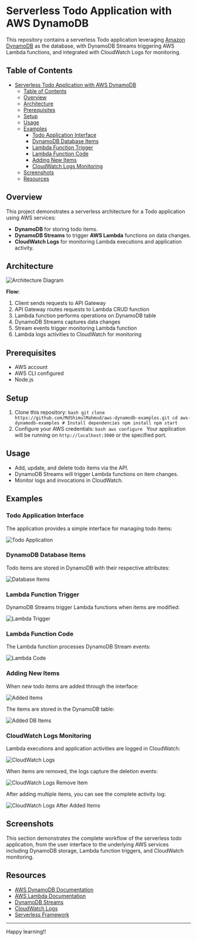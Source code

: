 # Serverless Todo Application with AWS DynamoDB

This repository contains a serverless Todo application leveraging [Amazon DynamoDB](https://aws.amazon.com/dynamodb/) as the database, with DynamoDB Streams triggering AWS Lambda functions, and integrated with CloudWatch Logs for monitoring.

## Table of Contents

- [Serverless Todo Application with AWS DynamoDB](#serverless-todo-application-with-aws-dynamodb)
  - [Table of Contents](#table-of-contents)
  - [Overview](#overview)
  - [Architecture](#architecture)
  - [Prerequisites](#prerequisites)
  - [Setup](#setup)
  - [Usage](#usage)
  - [Examples](#examples)
    - [Todo Application Interface](#todo-application-interface)
    - [DynamoDB Database Items](#dynamodb-database-items)
    - [Lambda Function Trigger](#lambda-function-trigger)
    - [Lambda Function Code](#lambda-function-code)
    - [Adding New Items](#adding-new-items)
    - [CloudWatch Logs Monitoring](#cloudwatch-logs-monitoring)
  - [Screenshots](#screenshots)
  - [Resources](#resources)

## Overview

This project demonstrates a serverless architecture for a Todo application using AWS services:
- **DynamoDB** for storing todo items.
- **DynamoDB Streams** to trigger **AWS Lambda** functions on data changes.
- **CloudWatch Logs** for monitoring Lambda executions and application activity.

## Architecture

![Architecture Diagram](images/architecture.png)

**Flow:**
1. Client sends requests to API Gateway
2. API Gateway routes requests to Lambda CRUD function
3. Lambda function performs operations on DynamoDB table
4. DynamoDB Streams captures data changes
5. Stream events trigger monitoring Lambda function
6. Lambda logs activities to CloudWatch for monitoring

## Prerequisites

- AWS account
- AWS CLI configured
- Node.js


## Setup

1. Clone this repository:
        ```bash
        git clone https://github.com/MdShimulMahmud/aws-dynamodb-examples.git
        cd aws-dynamodb-examples
        # Install dependencies
        npm install
        npm start
       ```
2. Configure your AWS credentials:
        ```bash
        aws configure
        ```
Your application will be running on `http://localhost:3000` or the specified port.

## Usage

- Add, update, and delete todo items via the API.
- DynamoDB Streams will trigger Lambda functions on item changes.
- Monitor logs and invocations in CloudWatch.

## Examples

### Todo Application Interface
The application provides a simple interface for managing todo items:

![Todo Application](images/1.%20todo.png)

### DynamoDB Database Items
Todo items are stored in DynamoDB with their respective attributes:

![Database Items](images/2.%20db_item.png)

### Lambda Function Trigger
DynamoDB Streams trigger Lambda functions when items are modified:

![Lambda Trigger](images/3.%20lambda_trigger.png)

### Lambda Function Code
The Lambda function processes DynamoDB Stream events:

![Lambda Code](images/4.%20lambda_code.png)

### Adding New Items
When new todo items are added through the interface:

![Added Items](images/7.%20added_items.png)

The items are stored in the DynamoDB table:

![Added DB Items](images/8.%20added_db_items.png)

### CloudWatch Logs Monitoring
Lambda executions and application activities are logged in CloudWatch:

![CloudWatch Logs](images/5.%20cloudwatch_logs.png)

When items are removed, the logs capture the deletion events:

![CloudWatch Logs Remove Item](images/6.%20cloudwatch_logs_remove_item.png)

After adding multiple items, you can see the complete activity log:

![CloudWatch Logs After Added Items](images/9.%20cloudwatch_logs_after_added_items.png)

## Screenshots

This section demonstrates the complete workflow of the serverless todo application, from the user interface to the underlying AWS services including DynamoDB storage, Lambda function triggers, and CloudWatch monitoring.

## Resources

- [AWS DynamoDB Documentation](https://docs.aws.amazon.com/dynamodb/)
- [AWS Lambda Documentation](https://docs.aws.amazon.com/lambda/)
- [DynamoDB Streams](https://docs.aws.amazon.com/amazondynamodb/latest/developerguide/Streams.html)
- [CloudWatch Logs](https://docs.aws.amazon.com/AmazonCloudWatch/latest/logs/WhatIsCloudWatchLogs.html)
- [Serverless Framework](https://www.serverless.com/)

---

Happy learning!!